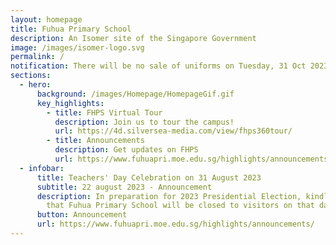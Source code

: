 ```yaml
---
layout: homepage
title: Fuhua Primary School
description: An Isomer site of the Singapore Government
image: /images/isomer-logo.svg
permalink: /
notification: There will be no sale of uniforms on Tuesday, 31 Oct 2023.
sections:
  - hero:
      background: /images/Homepage/HomepageGif.gif
      key_highlights:
        - title: FHPS Virtual Tour
          description: Join us to tour the campus!
          url: https://4d.silversea-media.com/view/fhps360tour/
        - title: Announcements
          description: Get updates on FHPS
          url: https://www.fuhuapri.moe.edu.sg/highlights/announcements/
  - infobar:
      title: Teachers' Day Celebration on 31 August 2023
      subtitle: 22 august 2023 - Announcement
      description: In preparation for 2023 Presidential Election, kindly take note
        that Fuhua Primary School will be closed to visitors on that day.
      button: Announcement
      url: https://www.fuhuapri.moe.edu.sg/highlights/announcements/
---
```

